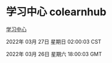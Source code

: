 # 学习中心 colearnhub
[学习中心](http://59.174.26.31:56308/colearnhub/)

2022年 03月 27日 星期日 02:00:03 CST

2022年 03月 26日 星期六 18:00:03 GMT
